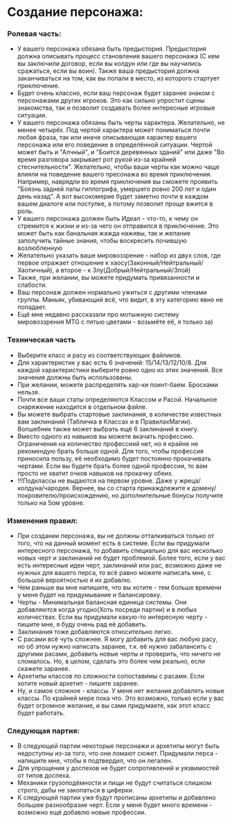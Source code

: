 # Создание персонажа:

### Ролевая часть:
- У вашего персонажа обязана быть предыстория. Предыстория должна описывать процесс становления вашего персонажа (С кем вы заключили договор, если вы колдун или где вы научились сражаться, если вы воин). Также ваша предыстория должна заканчиваться на том, как вы попали в место, из которого стартует приключение.
- Будет очень классно, если ваш персонаж будет заранее знаком с персонажами других игроков. Это как сильно упростит сцены знакомства, так и позволит создавать более интересные игровые ситуации.
- У вашего персонажа обязаны быть черты характера. Желательно, не менее четырёх. Под чертой характера может пониматься почти любая фраза, так или иначе описывающая характер вашего персонажа или его поведение в определённой ситуации. Чертой может быть и "Алчный", и "Боится деревянных зданий" или даже "Во время разговора закрывает рот рукой из-за крайней стеснительности". Желательно, чтобы ваши черты как можно чаще влияли на поведение вашего пресонажа во время приключения. Например, наврядли во время приключения вы сможете проявить "Боязнь задней лапы гиппогрифа, умершего ровно 200 лет и один день назад". А вот высокомерие будет заметно почти в каждом вашем диалоге или поступке, а потому позволит проще вжится в роль.
- У вашего персонажа должен быть Идеал - что-то, к чему он стремится к жизни и из-за чего он отправился в приключение. Это может быть как банальная жажда наживы, так и желание заполучить тайные знания, чтобы воскресить почившую возлюбленную
- Желательно указать ваше мировоззрение - набор из двух слов, где первое отражает отношение к хаосу(Законный/Нейтральный/Хаотичный), а второе - к Злу(Добрый/Нейтральный/Злой)
- Также, при желании, вы можете придумать привязанности и слабости.
- Ваш персонаж должен нормально ужиться с другими членами группы. Маньяк, убивающий всё, что видит, в эту категорию явно не попадает.
- Ещё мне недавно рассказали про мотыжную систему мировоззрения MTG с пятью цветами - возьмёте её, я только за)
  

### Техническая часть
- Выберите класс и расу из соответствующих файликов.
- Для характеристик у вас есть 6 значений: 15/14/13/12/10/8. Для каждой характеристики выберите ровно одно из этих значений. Все значения должны быть использованы.
- При желании, можете распределять хар-ки поинт-баем. Бросками нельзя.
- Почти все ваши статы определяются Классом и Расой. Начальное снаряжение находится в отдельном файле.
- Вы можете выбрать стартовые заклинания, в количестве известных вам заклинаний (Табличка в Классах и в ПравилахМагии). Волшебник также может выбрать ещё 6 заклинаний в книгу.
- Вместо одного из навыков вы можете вкачать профессию. Ограничения на количество профессиий нет, но я крайне не рекомендую брать больше одной. Для того, чтобы профессия приносила пользу, её необходимо будет постоянно прокачивать чертами. Если вы будете брать более одной профессии, то вам просто не хватит очков навыков на прокачку обеих.
- !!!Подклассы не выдаются на первом уровне. Даже у жреца/колдуна/чародея. Вернее, вы со старта принаждлежите к домену/покровителю/происхождению, но дополнительные бонусы получите только на 5ом уровне.

### Изменения правил:
- При создании персонажа, вы не должны отталкиваться только от того, что на данный момент есть в системе. Если вы придумали интересного персонажа, то добавить специально для вас несколько новых черт и заклинаний не будет проблемой. Более того, если у вас есть интересные идеи черт, заклинаний или рас, возможно даже не нужных для вашего перса, то всё равно можете написать мне, с большой вероятностью я их добавлю.
- Чем раньше вы мне напишите, что вы хотите - тем больше времени у меня будет на придумывание и балансировку.
- Черты - Минимальная балансная единица системы. Они добавляются когда угодно(Хоть посреди партии) и в любых количествах. Если вы придумали какую-то интересную черту - пишите мне, я буду очень рад её добавить.
- Заклинания тоже добавляются относительно легко.
- С расами всё чуть сложнее. Я могу добавить для вас любую расу, но об этом нужно написать заранее, т.к. её нужно забалансить с другими расами, добавить новые черты и проверить, что ничего не сломалось. Но, в целом, сделать это более чем реально, если скажете заранее.
- Архетипы классов по сложности сопоставимы с расами. Если хотите новый архетип - пишите заранее.
- Ну, и самое сложное - классы. У меня нет желания добавлять новые классы. По крайней мере пока что. Это возможно, только если у вас будет огромное желание, и вы сами придумаете, как этот класс будет работать.

### Следующая партия:
- В следующей партии некоторые персонажи и архетипы могут быть недоступны из-за того, что они ломают сюжет. Придумали перса - напишите мне, чтобы я подтвердил, что он легален.
- Для упрощения у доспехов не будет сопротивлений и уязвимостей от типов доспеха.
- Механики грузоподёмности и пищи не будут считаться слишком строго, дабы не закопаться в циферки.
- К следующей партии уже будут прописаны архетипы и добавлено большее разнообразие черт. Если у меня будет много времени - возможно ещё добавлю новые профессии.


